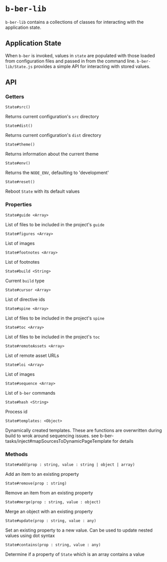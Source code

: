 # `b-ber-lib`

`b-ber-lib` contains a collections of classes for interacting with the application state. 

## Application State

When `b-ber` is invoked, values in `state` are populated with those loaded from configuration files and passed in from the command line. `b-ber-lib/State.js` provides a simple API for interacting with stored values.


## API 

### Getters

```
State#src()
```

Returns current configuration's `src` directory

```
State#dist() 
```

Returns current configuration's `dist` directory

```
State#theme() 
```

Returns information about the current theme

```
State#env()
```

Returns the `NODE_ENV`, defaulting to 'development'

```
State#reset()
```

Reboot `State` with its default values

### Properties

```
State#guide <Array>
```
List of files to be included in the project's `guide`
```
State#figures <Array>
```
List of images
```
State#footnotes <Array>
```
 List of footnotes
```
State#build <String>
```
Current `build` type
```
State#cursor <Array>
```
List of directive ids
```
State#spine <Array>
```
List of files to be included in the project's `spine`
```
State#toc <Array>
```
List of files to be included in the project's `toc`
```
State#remoteAssets <Array>
```
List of remote asset URLs
```
State#loi <Array>
```
List of images
```
State#sequence <Array>
```
List of `b-ber` commands
```
State#hash <String>
```
Process id

```
State#templates: <Object>
```

Dynamically created templates. These are functions are overwritten during build to wrok around sequencing issues. see b-ber-tasks/inject#mapSourcesToDynamicPageTemplate for details

### Methods

```
State#add(prop : string, value : string | object | array)
```

Add an item to an existing property

```
State#remove(prop : string)
```

Remove an item from an existing property

```
State#merge(prop : string, value : object)
```

Merge an object with an existing property

```
State#update(prop : string, value : any)
```

Set an existing property to a new value. Can be used to update nested values using dot syntax

```
State#contains(prop : string, value : any)
```

Determine if a property of `State` which is an array contains a value
